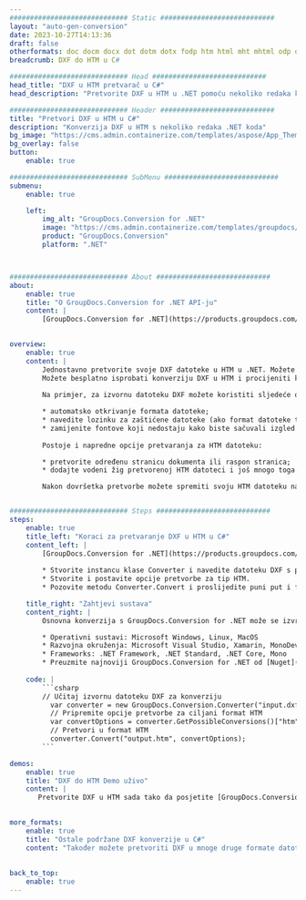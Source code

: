 ```yaml
---
############################# Static ############################
layout: "auto-gen-conversion"
date: 2023-10-27T14:13:36
draft: false
otherformats: doc docm docx dot dotm dotx fodp htm html mht mhtml odp odt otp pot potm potx pps ppsm ppsx ppt pptm pptx rtf
breadcrumb: DXF do HTM u C#

############################# Head ############################
head_title: "DXF u HTM pretvarač u C#"
head_description: "Pretvorite DXF u HTM u .NET pomoću nekoliko redaka koda. Koristite GroupDocs Document Conversion API za pretvaranje preko 160 formata datoteka."

############################# Header ############################
title: "Pretvori DXF u HTM u C#"
description: "Konverzija DXF u HTM s nekoliko redaka .NET koda"
bg_image: "https://cms.admin.containerize.com/templates/aspose/App_Themes/V3/images/bg/header1.png"
bg_overlay: false
button:
    enable: true

############################# SubMenu ############################
submenu:
    enable: true

    left:
        img_alt: "GroupDocs.Conversion for .NET"
        image: "https://cms.admin.containerize.com/templates/groupdocs/images/product-logos/90x90-noborder/groupdocs-conversion-net.png"
        product: "GroupDocs.Conversion"
        platform: ".NET"



############################# About ############################
about:
    enable: true
    title: "O GroupDocs.Conversion for .NET API-ju"
    content: |
        [GroupDocs.Conversion for .NET](https://products.groupdocs.com/conversion/net/) može se koristiti za pretvaranje Microsoft Worda, Excela, PowerPointa, PDF-a, Visio i drugih formata. GroupDocs.Conversion je samostalni API koji je prikladan za pozadinske i interne sustave gdje su potrebne visoke performanse. Ne ovisi o softveru poput Microsofta ili Open Officea.
    

overview:
    enable: true
    content: |
        Jednostavno pretvorite svoje DXF datoteke u HTM u .NET. Možete koristiti samo nekoliko C# linija koda na bilo kojoj platformi po vašem izboru kao što su - Windows, Linux, macOS.
        Možete besplatno isprobati konverziju DXF u HTM i procijeniti kvalitetu rezultata konverzije. Uz jednostavne scenarije konverzije datoteka, možete isprobati naprednije opcije za učitavanje izvorne DXF datoteke i za spremanje izlaznog HTM rezultata. 
        
        Na primjer, za izvornu datoteku DXF možete koristiti sljedeće opcije učitavanja:

        * automatsko otkrivanje formata datoteke;
        * navedite lozinku za zaštićene datoteke (ako format datoteke to podržava);
        * zamijenite fontove koji nedostaju kako biste sačuvali izgled dokumenta.
        
        Postoje i napredne opcije pretvaranja za HTM datoteku:

        * pretvorite određenu stranicu dokumenta ili raspon stranica;
        * dodajte vodeni žig pretvorenoj HTM datoteci i još mnogo toga.

        Nakon dovršetka pretvorbe možete spremiti svoju HTM datoteku na lokalnu stazu datoteke ili bilo koju pohranu treće strane kao što su FTP, Amazon S3, Google Drive, Dropbox itd. Imajte na umu - da pretvorite DXF u {{ TO}} nema potrebe za instaliranjem bilo kakvog dodatnog softvera - poput MS Officea, Open Officea, Adobe Acrobat Readera itd.


############################# Steps ############################
steps:
    enable: true
    title_left: "Koraci za pretvaranje DXF u HTM u C#"
    content_left: |
        [GroupDocs.Conversion for .NET](https://products.groupdocs.com/conversion/net/) programerima olakšava pretvaranje DXF datoteke u HTM s nekoliko redaka koda.
        
        * Stvorite instancu klase Converter i navedite datoteku DXF s punim putem
        * Stvorite i postavite opcije pretvorbe za tip HTM.
        * Pozovite metodu Converter.Convert i proslijedite puni put i format (HTM) kao parametar

    title_right: "Zahtjevi sustava"
    content_right: |
        Osnovna konverzija s GroupDocs.Conversion for .NET može se izvršiti u samo nekoliko jednostavnih koraka. Naši API-ji podržani su na svim glavnim platformama i operativnim sustavima. Prije izvršavanja koda u nastavku, provjerite imate li sljedeće preduvjete instalirane na vašem sustavu.

        * Operativni sustavi: Microsoft Windows, Linux, MacOS
        * Razvojna okruženja: Microsoft Visual Studio, Xamarin, MonoDevelop
        * Frameworks: .NET Framework, .NET Standard, .NET Core, Mono
        * Preuzmite najnoviji GroupDocs.Conversion for .NET od [Nuget](https://www.nuget.org/packages/groupdocs.conversion)
         
    code: |
        ```csharp    
        // Učitaj izvornu datoteku DXF za konverziju
          var converter = new GroupDocs.Conversion.Converter("input.dxf");
          // Pripremite opcije pretvorbe za ciljani format HTM
          var convertOptions = converter.GetPossibleConversions()["htm"].ConvertOptions;
          // Pretvori u format HTM
          converter.Convert("output.htm", convertOptions);
        ```

demos:
    enable: true
    title: "DXF do HTM Demo uživo"
    content: |
       Pretvorite DXF u HTM sada tako da posjetite [GroupDocs.Conversion App](https://products.groupdocs.app/conversion/family) web mjesto. Online demo ima sljedeće prednosti
          

more_formats:
    enable: true
    title: "Ostale podržane DXF konverzije u C#"
    content: "Također možete pretvoriti DXF u mnoge druge formate datoteka. Pogledajte popis u nastavku."
       
       
back_to_top:
    enable: true
---
```

